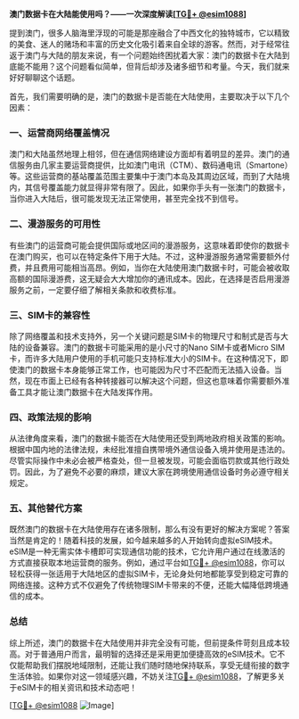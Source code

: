 **澳门数据卡在大陆能使用吗？——一次深度解读[[TG💪+ @esim1088](https://t.me/s/esim1088)]**

提到澳门，很多人脑海里浮现的可能是那座融合了中西文化的独特城市，它以精致的美食、迷人的赌场和丰富的历史文化吸引着来自全球的游客。然而，对于经常往返于澳门与大陆的朋友来说，有一个问题始终困扰着大家：澳门的数据卡在大陆到底能不能用？这个问题看似简单，但背后却涉及诸多细节和考量。今天，我们就来好好聊聊这个话题。

首先，我们需要明确的是，澳门的数据卡是否能在大陆使用，主要取决于以下几个因素：

### **一、运营商网络覆盖情况**
澳门和大陆虽然地理上相邻，但在通信网络建设方面却有着明显的差异。澳门的通信服务由几家主要运营商提供，比如澳门电讯（CTM）、数码通电讯（Smartone）等。这些运营商的基站覆盖范围主要集中于澳门本岛及其周边区域，而到了大陆境内，其信号覆盖能力就显得非常有限了。因此，如果你手头有一张澳门的数据卡，当你进入大陆后，很可能发现无法正常使用，甚至完全找不到信号。

### **二、漫游服务的可用性**
有些澳门的运营商可能会提供国际或地区间的漫游服务，这意味着即使你的数据卡在澳门购买，也可以在特定条件下用于大陆。不过，这种漫游服务通常需要额外付费，并且费用可能相当高昂。例如，当你在大陆使用澳门数据卡时，可能会被收取高额的国际漫游费，这无疑会大大增加你的通讯成本。因此，在选择是否启用漫游服务之前，一定要仔细了解相关条款和收费标准。

### **三、SIM卡的兼容性**
除了网络覆盖和技术支持外，另一个关键问题是SIM卡的物理尺寸和制式是否与大陆的设备兼容。澳门的数据卡可能采用的是小尺寸的Nano SIM卡或者Micro SIM卡，而许多大陆用户使用的手机可能只支持标准大小的SIM卡。在这种情况下，即使澳门的数据卡本身能够正常工作，也可能因为尺寸不匹配而无法插入设备。当然，现在市面上已经有各种转接器可以解决这个问题，但这也意味着你需要额外准备工具才能让澳门数据卡在大陆发挥作用。

### **四、政策法规的影响**
从法律角度来看，澳门的数据卡能否在大陆使用还受到两地政府相关政策的影响。根据中国内地的法律法规，未经批准擅自携带境外通信设备入境并使用是违法的。尽管实际操作中未必会被严格查处，但一旦被发现，可能会面临罚款或其他行政处罚。因此，为了避免不必要的麻烦，建议大家在跨境使用通信设备时务必遵守相关规定。

### **五、其他替代方案**
既然澳门的数据卡在大陆使用存在诸多限制，那么有没有更好的解决方案呢？答案当然是肯定的！随着科技的发展，如今越来越多的人开始转向虚拟eSIM技术。eSIM是一种无需实体卡槽即可实现通信功能的技术，它允许用户通过在线激活的方式直接获取本地运营商的服务。例如，通过平台如[TG💪+ @esim1088](https://t.me/s/esim1088)，你可以轻松获得一张适用于大陆地区的虚拟SIM卡，无论身处何地都能享受到稳定可靠的网络连接。这种方式不仅避免了传统物理SIM卡带来的不便，还能大幅降低跨境通信的成本。

### **总结**
综上所述，澳门的数据卡在大陆使用并非完全没有可能，但前提条件苛刻且成本较高。对于普通用户而言，最明智的选择还是采用更加便捷高效的eSIM技术。它不仅能帮助我们摆脱地域限制，还能让我们随时随地保持联系，享受无缝衔接的数字生活体验。如果你对这一领域感兴趣，不妨关注[TG💪+ @esim1088](https://t.me/s/esim1088)，了解更多关于eSIM卡的相关资讯和技术动态吧！

[[TG💪+ @esim1088](https://t.me/s/esim1088) ![Image](https://i.postimg.cc/4NQfJmqS/Snipaste-2025-05-13-00-14-12.png)]